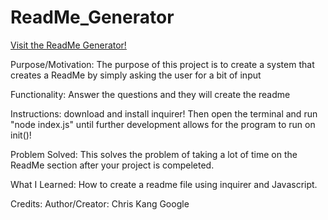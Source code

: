 # ReadMe_Generator

[Visit the ReadMe Generator!](https://kjman26.github.io/ReadMe_Generator/)

Purpose/Motivation: The purpose of this project is to create a system that creates a ReadMe by simply asking the user for a bit of input

Functionality: Answer the questions and they will create the readme

Instructions: download and install inquirer! Then open the terminal and run "node index.js" until further development allows for the program to run on init()!

Problem Solved: This solves the problem of taking a lot of time on the ReadMe section after your project is compeleted.

What I Learned: How to create a readme file using inquirer and Javascript.

Credits:
Author/Creator: Chris Kang
Google
